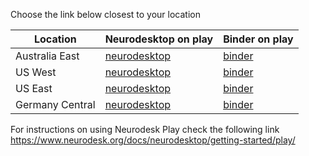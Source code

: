 
Choose the link below closest to your location

| Location        | Neurodesktop on play                                                                                                      | Binder on play                                 |
|-----------------|---------------------------------------------------------------------------------------------------------------------------|------------------------------------------------|
| Australia East  | [neurodesktop](https://play-sydney.neurodesk.org/v2/gh/neurodesk/jupyter-neurodesktop-image/main?urlpath=neurodesktop)    | [binder](https://play-sydney.neurodesk.org)    |
| US West         | [neurodesktop](https://play-phoenix.neurodesk.org/v2/gh/neurodesk/jupyter-neurodesktop-image/main?urlpath=neurodesktop)   | [binder](https://play-phoenix.neurodesk.org)   |
| US East         | [neurodesktop](https://play-ashburn.neurodesk.org/v2/gh/neurodesk/jupyter-neurodesktop-image/main?urlpath=neurodesktop)   | [binder](https://play-ashburn.neurodesk.org)   |
| Germany Central | [neurodesktop](https://play-frankfurt.neurodesk.org/v2/gh/neurodesk/jupyter-neurodesktop-image/main?urlpath=neurodesktop) | [binder](https://play-frankfurt.neurodesk.org) |


For instructions on using Neurodesk Play check the following link
https://www.neurodesk.org/docs/neurodesktop/getting-started/play/